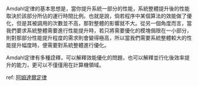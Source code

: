 Amdahl定律的基本思想是，當你提升系統一部分的性能，系統整體提升後的性能取決於該部分所佔的運行時間比例。也就是說，倘若程序中某個算法的效能做了優化，但是其被調用的次數並不高，那對整體的影響就不大。從另一個角度而言，當我們要求系統整體需要進行性能提升時，若只將需要優化的模塊侷限在一小部分，則對那部分性能提升程度的需求則會變得極高，所以當我們需要系統整體較大的性能提升幅度時，便需要對系統整體進行優化。

Amdahl定律有多種詮釋，可以解釋效能優化的問題，也可以解釋並行化後效率提升的能力，更可以不僅僅用在計算機領域。

ref: [阿姆達爾定律](https://zh.wikipedia.org/wiki/%E9%98%BF%E5%A7%86%E8%BE%BE%E5%B0%94%E5%AE%9A%E5%BE%8B)